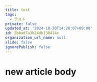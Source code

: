 ```yaml
---
title: test
tags:
  - テスト
private: false
updated_at: '2024-10-20T14:28:07+09:00'
id: 2bbad7a3b24db138414c
organization_url_name: null
slide: false
ignorePublish: false
---
```

# new article body
